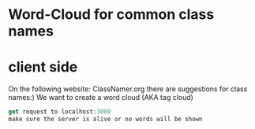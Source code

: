 # Word-Cloud for common class names

# client side

On the following website: ClassNamer.org there are suggestions for class names:) We
want to create a word cloud (AKA tag cloud)

```js
get request to localhost:3000
make sure the server is alive or no words will be shown
```
